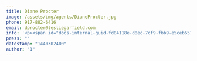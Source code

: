 ```yaml
---
title: Diane Procter
image: /assets/img/agents/DianeProcter.jpg
phone: 917-882-6416
email: dprocter@lesliegarfield.com
info: '<p><span id="docs-internal-guid-fd04118e-d8ec-7cf9-fbb9-e5ceb657c500"></span></p><p dir="ltr" rel="line-height:1.38;margin-top:0pt;margin-bottom:0pt;">Diane Procter joined Leslie J. Garfield’s team as a sales agent in 2010. A native Texan, upon graduating from the University of Texas at Austin where she earned a Bachelors of Architecture, she moved to New York City. Upon arrival, she worked in the field of architecture until obtaining her Architectural License. In 1989 she established an architectural partnership. The practice focused on the renovation and preservation of high-end residential projects, most notably historic townhouses. These skills and experiences she brings to the field of Real Estate as she continues to practice architecture on a limited project basis.</p><p dir="ltr" rel="line-height:1.38;margin-top:0pt;margin-bottom:0pt;">Diane is a Board Member of the French American Aid for Children, a seventy-year old charity focusing on children’s health and education. She is also involved with the Central Park Conservancy where she works as a volunteer.</p>'
press: ""
datestamp: "1440302400"
author: "1"
---
```

